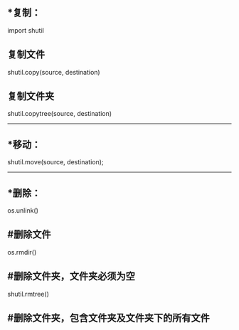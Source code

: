 ## *复制： ##

import shutil

## 复制文件 ##
shutil.copy(source, destination)   


## 复制文件夹 ##
shutil.copytree(source, destination)   


---

## *移动： ##
shutil.move(source, destination);

---

## *删除： ##

os.unlink()         
## #删除文件 ##

os.rmdir()  
## #删除文件夹，文件夹必须为空 ##
	
shutil.rmtree()   
## #删除文件夹，包含文件夹及文件夹下的所有文件 ##
